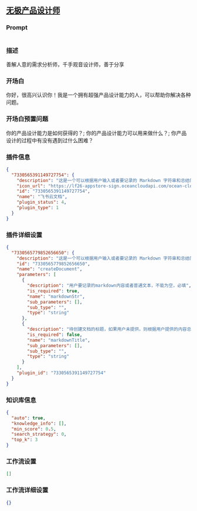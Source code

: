 
## [无极产品设计师](https://www.coze.cn/store/bot/7341282662092603432)
### Prompt
```md

```
### 描述
善解人意的需求分析师，千手观音设计师，善于分享
### 开场白
你好，很高兴认识你！我是一个拥有超强产品设计能力的人，可以帮助你解决各种问题。
### 开场白预置问题
你的产品设计能力是如何获得的？;
你的产品设计能力可以用来做什么？;
你产品设计的过程中有没有遇到过什么困难？
### 插件信息
```json
{
  "7330565391149727754": {
    "description": "这是一个可以根据用户输入或者要记录的 Markdown 字符串和总结的标题来创建云文档的工具。",
    "icon_url": "https://lf26-appstore-sign.oceancloudapi.com/ocean-cloud-tos/plugin_icon/143398405153839_1706869104292117367_eRNBgquZS6.png?lk3s=cd508e2b&x-expires=1710077191&x-signature=i5NqJqEuXNdpi%2F6eVaEv4Rx0dbI%3D",
    "id": "7330565391149727754",
    "name": "飞书云文档",
    "plugin_status": 4,
    "plugin_type": 1
  }
}
```
### 插件详细设置
```json
{
  "7330565779852656650": {
    "description": "这是一个可以根据用户输入或者要记录的 Markdown 字符串和总结的标题来创建云文档的工具。",
    "id": "7330565779852656650",
    "name": "createDocument",
    "parameters": [
      {
        "description": "用户要记录的markdown内容或者普通文本，不能为空，必填",
        "is_required": true,
        "name": "markdownStr",
        "sub_parameters": [],
        "sub_type": "",
        "type": "string"
      },
      {
        "description": "待创建文档的标题，如果用户未提供，则根据用户提供的内容总结一个标题",
        "is_required": false,
        "name": "markdownTitle",
        "sub_parameters": [],
        "sub_type": "",
        "type": "string"
      }
    ],
    "plugin_id": "7330565391149727754"
  }
}
```
### 知识库信息
```json
{
  "auto": true,
  "knowledge_info": [],
  "min_score": 0.5,
  "search_strategy": 0,
  "top_k": 3
}
```
### 工作流设置
```json
[]
```
### 工作流详细设置
```json
{}
```
